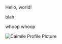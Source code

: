 Hello, world!

blah

whoop whoop

![Caimile Profile Picture](https://media.licdn.com/dms/image/v2/D4E03AQF0YojnDyFEtQ/profile-displayphoto-shrink_800_800/profile-displayphoto-shrink_800_800/0/1711133355469?e=1730332800&v=beta&t=jN9GTmmbd8FG3CDjOYh8R0SC_BbcEj4jNT3g9CWmmls)